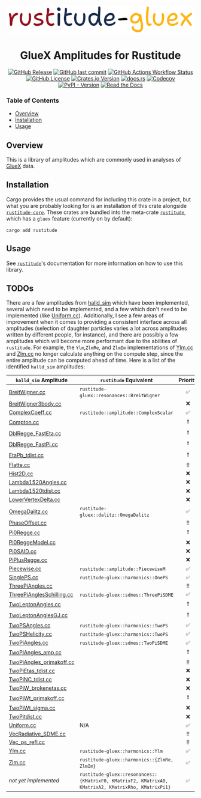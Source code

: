 <p align="center">
  <img
    width="800"
    src="https://github.com/denehoffman/rustitude/blob/main/crates/rustitude-gluex/media/logo.png"
  />
</p>
<p align="center">
    <h1 align="center">GlueX Amplitudes for Rustitude</h1>
</p>

<p align="center">
  <a href="https://github.com/denehoffman/rustitude/releases" alt="Releases">
    <img alt="GitHub Release" src="https://img.shields.io/github/v/release/denehoffman/rustitude?style=for-the-badge&logo=github"></a>
  <a href="https://github.com/denehoffman/rustitude/commits/main/" alt="Lastest Commits">
    <img alt="GitHub last commit" src="https://img.shields.io/github/last-commit/denehoffman/rustitude?style=for-the-badge&logo=github"></a>
  <a href="https://github.com/denehoffman/rustitude/actions" alt="Build Status">
    <img alt="GitHub Actions Workflow Status" src="https://img.shields.io/github/actions/workflow/status/denehoffman/rustitude/rust.yml?style=for-the-badge&logo=github"></a>
  <a href="LICENSE" alt="License">
    <img alt="GitHub License" src="https://img.shields.io/github/license/denehoffman/rustitude?style=for-the-badge"></a>
  <a href="https://crates.io/crates/rustitude" alt="Rustitude on crates.io">
    <img alt="Crates.io Version" src="https://img.shields.io/crates/v/rustitude?style=for-the-badge&logo=rust&logoColor=red&color=red"></a>
  <a href="https://docs.rs/rustitude" alt="Rustitude documentation on docs.rs">
    <img alt="docs.rs" src="https://img.shields.io/docsrs/rustitude?style=for-the-badge&logo=rust&logoColor=red"></a>
  <a href="https://app.codecov.io/github/denehoffman/rustitude/tree/main/" alt="Codecov coverage report">
    <img alt="Codecov" src="https://img.shields.io/codecov/c/github/denehoffman/rustitude?style=for-the-badge&logo=codecov"></a>
  <a href="https://pypi.org/project/rustitude/" alt="View project on PyPI">
  <img alt="PyPI - Version" src="https://img.shields.io/pypi/v/rustitude?style=for-the-badge&logo=python&logoColor=yellow&labelColor=blue"></a>
  <a href="https://rustitude.readthedocs.io/en/latest/", alt="Rustitude documentation on readthedocs.io">
    <img alt="Read the Docs" src="https://img.shields.io/readthedocs/rustitude?style=for-the-badge&logo=python&logoColor=yellow&labelColor=blue"></a>
</p>

### Table of Contents

- [Overview](#Overview)
- [Installation](#Installation)
- [Usage](#Usage)

## Overview

This is a library of amplitudes which are commonly used in analyses of [GlueX](http://gluex.org/) data.

## Installation

Cargo provides the usual command for including this crate in a project, but what you are probably looking for is an installation of this crate alongside [`rustitude-core`](https://github.com/denehoffman/rustitude/tree/main/crates/rustitude-core). These crates are bundled into the meta-crate [`rustitude`](https://github.com/denehoffman/rustitude), which has a `gluex` feature (currently on by default):

```shell
cargo add rustitude
```

## Usage

See [`rustitude`](https://github.com/denehoffman/rustitude)'s documentation for more information on how to use this library.

## TODOs

There are a few amplitudes from [halld_sim](https://github.com/JeffersonLab/halld_sim/tree/master/src/libraries/AMPTOOLS_AMPS) which have been implemented, several which need to be implemented, and a few which don't need to be implemented (like [Uniform.cc](https://github.com/JeffersonLab/halld_sim/blob/master/src/libraries/AMPTOOLS_AMPS/Uniform.cc)). Additionally, I see a few areas of improvement when it comes to providing a consistent interface across all amplitudes (selection of daughter particles varies a lot across amplitudes written by different people, for instance), and there are possibly a few amplitudes which will become more performant due to the abilities of `rustitude`. For example, the `Ylm`,`ZlmRe`, and `ZlmIm` implementations of [Ylm.cc](https://github.com/JeffersonLab/halld_sim/blob/master/src/libraries/AMPTOOLS_AMPS/Ylm.cc) and [Zlm.cc](https://github.com/JeffersonLab/halld_sim/blob/master/src/libraries/AMPTOOLS_AMPS/Zlm.cc) no longer calculate anything on the compute step, since the entire amplitude can be computed ahead of time. Here is a list of the identified `halld_sim` amplitudes:

| `halld_sim` Amplitude                                                                                                                    | `rustitude` Equivalent                                                                              |         Priority         |
| ---------------------------------------------------------------------------------------------------------------------------------------- | --------------------------------------------------------------------------------------------------- | :----------------------: |
| [BreitWigner.cc](https://github.com/JeffersonLab/halld_sim/blob/master/src/libraries/AMPTOOLS_AMPS/BreitWigner.cc)                       | `rustitude-gluex::resonances::BreitWigner`                                                          |    :white_check_mark:    |
| [BreitWigner3body.cc](https://github.com/JeffersonLab/halld_sim/blob/master/src/libraries/AMPTOOLS_AMPS/BreitWigner3body.cc)             |                                                                                                     |           :x:            |
| [ComplexCoeff.cc](https://github.com/JeffersonLab/halld_sim/blob/master/src/libraries/AMPTOOLS_AMPS/ComplexCoeff.cc)                     | `rustitude::amplitude::ComplexScalar`                                                               |    :white_check_mark:    |
| [Compton.cc](https://github.com/JeffersonLab/halld_sim/blob/master/src/libraries/AMPTOOLS_AMPS/Compton.cc)                               |                                                                                                     | :heavy_exclamation_mark: |
| [DblRegge_FastEta.cc](https://github.com/JeffersonLab/halld_sim/blob/master/src/libraries/AMPTOOLS_AMPS/DblRegge_FastEta.cc)             |                                                                                                     | :heavy_exclamation_mark: |
| [DblRegge_FastPi.cc](https://github.com/JeffersonLab/halld_sim/blob/master/src/libraries/AMPTOOLS_AMPS/DblRegge_FastPi.cc)               |                                                                                                     | :heavy_exclamation_mark: |
| [EtaPb_tdist.cc](https://github.com/JeffersonLab/halld_sim/blob/master/src/libraries/AMPTOOLS_AMPS/EtaPb_tdist.cc)                       |                                                                                                     | :heavy_exclamation_mark: |
| [Flatte.cc](https://github.com/JeffersonLab/halld_sim/blob/master/src/libraries/AMPTOOLS_AMPS/Flatte.cc)                                 |                                                                                                     |        :bangbang:        |
| [Hist2D.cc](https://github.com/JeffersonLab/halld_sim/blob/master/src/libraries/AMPTOOLS_AMPS/Hist2D.cc)                                 |                                                                                                     |           :x:            |
| [Lambda1520Angles.cc](https://github.com/JeffersonLab/halld_sim/blob/master/src/libraries/AMPTOOLS_AMPS/Lambda1520Angles.cc)             |                                                                                                     |           :x:            |
| [Lambda1520tdist.cc](https://github.com/JeffersonLab/halld_sim/blob/master/src/libraries/AMPTOOLS_AMPS/Lambda1520tdist.cc)               |                                                                                                     |           :x:            |
| [LowerVertexDelta.cc](https://github.com/JeffersonLab/halld_sim/blob/master/src/libraries/AMPTOOLS_AMPS/LowerVertexDelta.cc)             |                                                                                                     |           :x:            |
| [OmegaDalitz.cc](https://github.com/JeffersonLab/halld_sim/blob/master/src/libraries/AMPTOOLS_AMPS/OmegaDalitz.cc)                       | `rustitude-gluex::dalitz::OmegaDalitz`                                                              |    :white_check_mark:    |
| [PhaseOffset.cc](https://github.com/JeffersonLab/halld_sim/blob/master/src/libraries/AMPTOOLS_AMPS/PhaseOffset.cc)                       |                                                                                                     |        :bangbang:        |
| [Pi0Regge.cc](https://github.com/JeffersonLab/halld_sim/blob/master/src/libraries/AMPTOOLS_AMPS/Pi0Regge.cc)                             |                                                                                                     | :heavy_exclamation_mark: |
| [Pi0ReggeModel.cc](https://github.com/JeffersonLab/halld_sim/blob/master/src/libraries/AMPTOOLS_AMPS/Pi0ReggeModel.cc)                   |                                                                                                     |           :x:            |
| [Pi0SAID.cc](https://github.com/JeffersonLab/halld_sim/blob/master/src/libraries/AMPTOOLS_AMPS/Pi0SAID.cc)                               |                                                                                                     |           :x:            |
| [PiPlusRegge.cc](https://github.com/JeffersonLab/halld_sim/blob/master/src/libraries/AMPTOOLS_AMPS/PiPlusRegge.cc)                       |                                                                                                     |           :x:            |
| [Piecewise.cc](https://github.com/JeffersonLab/halld_sim/blob/master/src/libraries/AMPTOOLS_AMPS/Piecewise.cc)                           | `rustitude::amplitude::PiecewiseM`                                                                  |    :white_check_mark:    |
| [SinglePS.cc](https://github.com/JeffersonLab/halld_sim/blob/master/src/libraries/AMPTOOLS_AMPS/SinglePS.cc)                             | `rustitude-gluex::harmonics::OnePS`                                                                 |    :white_check_mark:    |
| [ThreePiAngles.cc](https://github.com/JeffersonLab/halld_sim/blob/master/src/libraries/AMPTOOLS_AMPS/ThreePiAngles.cc)                   |                                                                                                     |        :bangbang:        |
| [ThreePiAnglesSchilling.cc](https://github.com/JeffersonLab/halld_sim/blob/master/src/libraries/AMPTOOLS_AMPS/ThreePiAnglesSchilling.cc) | `rustitude-gluex::sdmes::ThreePiSDME`                                                               |    :white_check_mark:    |
| [TwoLeptonAngles.cc](https://github.com/JeffersonLab/halld_sim/blob/master/src/libraries/AMPTOOLS_AMPS/TwoLeptonAngles.cc)               |                                                                                                     | :heavy_exclamation_mark: |
| [TwoLeptonAnglesGJ.cc](https://github.com/JeffersonLab/halld_sim/blob/master/src/libraries/AMPTOOLS_AMPS/TwoLeptonAnglesGJ.cc)           |                                                                                                     | :heavy_exclamation_mark: |
| [TwoPSAngles.cc](https://github.com/JeffersonLab/halld_sim/blob/master/src/libraries/AMPTOOLS_AMPS/TwoPSAngles.cc)                       | `rustitude-gluex::harmonics::TwoPS`                                                                 |    :white_check_mark:    |
| [TwoPSHelicity.cc](https://github.com/JeffersonLab/halld_sim/blob/master/src/libraries/AMPTOOLS_AMPS/TwoPSHelicity.cc)                   | `rustitude-gluex::harmonics::TwoPS`                                                                 |    :white_check_mark:    |
| [TwoPiAngles.cc](https://github.com/JeffersonLab/halld_sim/blob/master/src/libraries/AMPTOOLS_AMPS/TwoPiAngles.cc)                       | `rustitude-gluex::sdmes::TwoPiSDME`                                                                 |    :white_check_mark:    |
| [TwoPiAngles_amp.cc](https://github.com/JeffersonLab/halld_sim/blob/master/src/libraries/AMPTOOLS_AMPS/TwoPiAngles_amp.cc)               |                                                                                                     | :heavy_exclamation_mark: |
| [TwoPiAngles_primakoff.cc](https://github.com/JeffersonLab/halld_sim/blob/master/src/libraries/AMPTOOLS_AMPS/TwoPiAngles_primakoff.cc)   |                                                                                                     |        :bangbang:        |
| [TwoPiEtas_tdist.cc](https://github.com/JeffersonLab/halld_sim/blob/master/src/libraries/AMPTOOLS_AMPS/TwoPiEtas_tdist.cc)               |                                                                                                     |           :x:            |
| [TwoPiNC_tdist.cc](https://github.com/JeffersonLab/halld_sim/blob/master/src/libraries/AMPTOOLS_AMPS/TwoPiNC_tdist.cc)                   |                                                                                                     |           :x:            |
| [TwoPiW_brokenetas.cc](https://github.com/JeffersonLab/halld_sim/blob/master/src/libraries/AMPTOOLS_AMPS/TwoPiW_brokenetas.cc)           |                                                                                                     |           :x:            |
| [TwoPiWt_primakoff.cc](https://github.com/JeffersonLab/halld_sim/blob/master/src/libraries/AMPTOOLS_AMPS/TwoPiWt_primakoff.cc)           |                                                                                                     | :heavy_exclamation_mark: |
| [TwoPiWt_sigma.cc](https://github.com/JeffersonLab/halld_sim/blob/master/src/libraries/AMPTOOLS_AMPS/TwoPiWt_sigma.cc)                   |                                                                                                     |           :x:            |
| [TwoPitdist.cc](https://github.com/JeffersonLab/halld_sim/blob/master/src/libraries/AMPTOOLS_AMPS/TwoPitdist.cc)                         |                                                                                                     |           :x:            |
| [Uniform.cc](https://github.com/JeffersonLab/halld_sim/blob/master/src/libraries/AMPTOOLS_AMPS/Uniform.cc)                               | N/A                                                                                                 |    :white_check_mark:    |
| [VecRadiative_SDME.cc](https://github.com/JeffersonLab/halld_sim/blob/master/src/libraries/AMPTOOLS_AMPS/VecRadiative_SDME.cc)           |                                                                                                     |        :bangbang:        |
| [Vec_ps_refl.cc](https://github.com/JeffersonLab/halld_sim/blob/master/src/libraries/AMPTOOLS_AMPS/Vec_ps_refl.cc)                       |                                                                                                     |        :bangbang:        |
| [Ylm.cc](https://github.com/JeffersonLab/halld_sim/blob/master/src/libraries/AMPTOOLS_AMPS/Ylm.cc)                                       | `rustitude-gluex::harmonics::Ylm`                                                                   |    :white_check_mark:    |
| [Zlm.cc](https://github.com/JeffersonLab/halld_sim/blob/master/src/libraries/AMPTOOLS_AMPS/Zlm.cc)                                       | `rustitude-gluex::harmonics::{ZlmRe, ZlmIm}`                                                        |    :white_check_mark:    |
| _not yet implemented_                                                                                                                    | `rustitude-gluex::resonances::{KMatrixF0, KMatrixF2, KMatrixA0, KMatrixA2, KMatrixRho, KMatrixPi1}` |    :white_check_mark:    |
